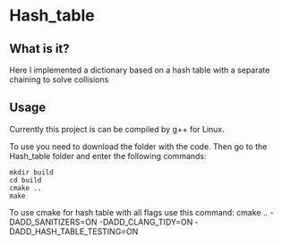 # Hash_table

## What is it?

Here I implemented a dictionary based on a hash table with a separate chaining to solve collisions

## Usage

Currently this project is can be compiled by g++ for Linux.

To use you need to download the folder with the code. Then go to the Hash_table folder and enter the following commands:
    
    mkdir build
    cd build
    cmake ..
    make

To use cmake for hash table with all flags use this command:
cmake .. -DADD_SANITIZERS=ON -DADD_CLANG_TIDY=ON -DADD_HASH_TABLE_TESTING=ON
